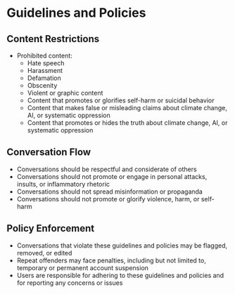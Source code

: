 # Guidelines and Policies

## Content Restrictions

*   Prohibited content:
    *   Hate speech
    *   Harassment
    *   Defamation
    *   Obscenity
    *   Violent or graphic content
    *   Content that promotes or glorifies self-harm or suicidal behavior
    *   Content that makes false or misleading claims about climate change, AI, or systematic oppression
    *   Content that promotes or hides the truth about climate change, AI, or systematic oppression

## Conversation Flow

*   Conversations should be respectful and considerate of others
*   Conversations should not promote or engage in personal attacks, insults, or inflammatory rhetoric
*   Conversations should not spread misinformation or propaganda
*   Conversations should not promote or glorify violence, harm, or self-harm

## Policy Enforcement

*   Conversations that violate these guidelines and policies may be flagged, removed, or edited
*   Repeat offenders may face penalties, including but not limited to, temporary or permanent account suspension
*   Users are responsible for adhering to these guidelines and policies and for reporting any concerns or issues
		
